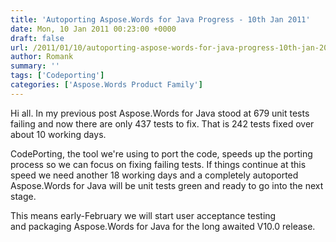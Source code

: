 ```yaml
---
title: 'Autoporting Aspose.Words for Java Progress - 10th Jan 2011'
date: Mon, 10 Jan 2011 00:23:00 +0000
draft: false
url: /2011/01/10/autoporting-aspose-words-for-java-progress-10th-jan-2011/
author: Romank
summary: ''
tags: ['Codeporting']
categories: ['Aspose.Words Product Family']
---
```


Hi all. In my previous post Aspose.Words for Java stood at 679 unit tests failing and now there are only 437 tests to fix. That is 242 tests fixed over about 10 working days.

CodePorting, the tool we're using to port the code, speeds up the porting process so we can focus on fixing failing tests. If things continue at this speed we need another 18 working days and a completely autoported Aspose.Words for Java will be unit tests green and ready to go into the next stage.

This means early-February we will start user acceptance testing and packaging Aspose.Words for Java for the long awaited V10.0 release.








